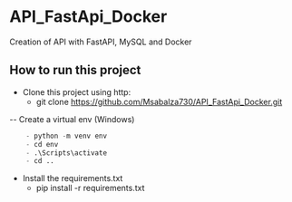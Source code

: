 # API_FastApi_Docker
Creation of API with FastAPI, MySQL and Docker

## How to run this project

- Clone this project using  http:
    - git clone https://github.com/Msabalza730/API_FastApi_Docker.git

-- Create a virtual env (Windows)
```python
    - python -m venv env
    - cd env
    - .\Scripts\activate
    - cd ..
```

- Install the requirements.txt
    - pip install -r requirements.txt